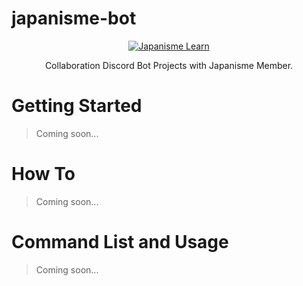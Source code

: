 # japanisme-bot
<p align="center">
  <a href="https://discord.gg/GsBAb3W" target="_blank">
    <img src="https://avatars1.githubusercontent.com/u/53266719?s=400&u=6453bea7434f5c8cc2ed4b86c412a24f4c6c6869" alt="Japanisme Learn">
  </a>
</p>
<p align="center">
  Collaboration Discord Bot Projects with Japanisme Member.
</p>

# Getting Started

> Coming soon...

# How To

> Coming soon...

# Command List and Usage

> Coming soon...
